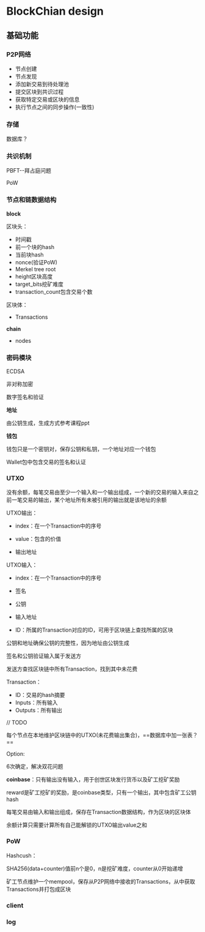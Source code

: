 # BlockChian design

## 基础功能

### P2P网络

- 节点创建
- 节点发现
- 添加新交易到待处理池
- 提交区块到共识过程
- 获取特定交易或区块的信息
- 执行节点之间的同步操作(一致性)



### 存储

数据库？



### 共识机制

PBFT--拜占庭问题

PoW



### 节点和链数据结构

**block**

区块头：

- 时间戳
- 前一个块的hash
- 当前块hash
- nonce(验证PoW)
- Merkel tree root 
- height区块高度
- target_bits挖矿难度
- transaction_count包含交易个数

区块体：

- Transactions



**chain**

- nodes





### 密码模块

ECDSA

非对称加密

数字签名和验证



**地址**

由公钥生成，生成方式参考课程ppt

**钱包**

钱包只是一个密钥对，保存公钥和私钥，一个地址对应一个钱包

Wallet包中包含交易的签名和认证



### UTXO

没有余额，每笔交易由至少一个输入和一个输出组成，一个新的交易的输入来自之前一笔交易的输出，某个地址所有未被引用的输出就是该地址的余额

UTXO输出：

- index：在一个Transaction中的序号

- value：包含的价值
- 输出地址

UTXO输入：

- index：在一个Transaction中的序号
- 签名
- 公钥
- 输入地址

- ID：所属的Transaction对应的ID，可用于区块链上查找所属的区块

公钥和地址确保公钥的完整性，因为地址由公钥生成

签名和公钥验证输入属于发送方

发送方查找区块链中所有Transaction，找到其中未花费

Transaction：

- ID：交易的hash摘要
- Inputs：所有输入
- Outputs：所有输出

// TODO

每个节点在本地维护区块链中的UTXO(未花费输出集合)，==数据库中加一张表？==

Option:

6次确定，解决双花问题



**coinbase**：只有输出没有输入，用于创世区块发行货币以及矿工挖矿奖励

reward是矿工挖矿的奖励，是coinbase类型，只有一个输出，其中包含矿工公钥hash

每笔交易由输入和输出组成，保存在Transaction数据结构，作为区块的区块体

余额计算只需要计算所有自己能解锁的UTXO输出value之和



### PoW

Hashcush：

SHA256(data+counter)值前n个是0，n是挖矿难度，counter从0开始递增

矿工节点维护一个mempool，保存从P2P网络中接收的Transactions，从中获取Transactions并打包成区块



### client



### log

